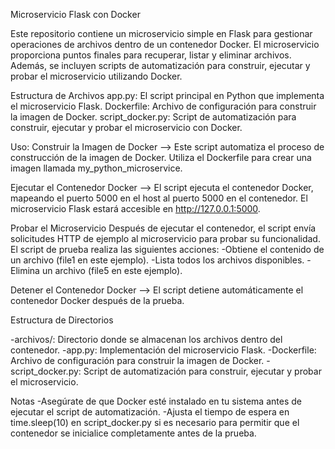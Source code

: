 Microservicio Flask con Docker

Este repositorio contiene un microservicio simple en Flask para gestionar operaciones de archivos dentro de un contenedor Docker. El microservicio proporciona puntos finales para recuperar, listar y eliminar archivos. Además, se incluyen scripts de automatización para construir, ejecutar y probar el microservicio utilizando Docker.

Estructura de Archivos
app.py: El script principal en Python que implementa el microservicio Flask.
Dockerfile: Archivo de configuración para construir la imagen de Docker.
script_docker.py: Script de automatización para construir, ejecutar y probar el microservicio con Docker.

Uso:
Construir la Imagen de Docker --> Este script automatiza el proceso de construcción de la imagen de Docker. Utiliza el Dockerfile para crear una imagen llamada my_python_microservice.

Ejecutar el Contenedor Docker --> El script ejecuta el contenedor Docker, mapeando el puerto 5000 en el host al puerto 5000 en el contenedor. El microservicio Flask estará accesible en http://127.0.0.1:5000.

Probar el Microservicio
Después de ejecutar el contenedor, el script envía solicitudes HTTP de ejemplo al microservicio para probar su funcionalidad.
El script de prueba realiza las siguientes acciones:
  -Obtiene el contenido de un archivo (file1 en este ejemplo).
  -Lista todos los archivos disponibles.
  -Elimina un archivo (file5 en este ejemplo).

Detener el Contenedor Docker --> El script detiene automáticamente el contenedor Docker después de la prueba.

Estructura de Directorios

-archivos/: Directorio donde se almacenan los archivos dentro del contenedor.
-app.py: Implementación del microservicio Flask.
-Dockerfile: Archivo de configuración para construir la imagen de Docker.
-script_docker.py: Script de automatización para construir, ejecutar y probar el microservicio.

Notas
-Asegúrate de que Docker esté instalado en tu sistema antes de ejecutar el script de automatización.
-Ajusta el tiempo de espera en time.sleep(10) en script_docker.py si es necesario para permitir que el contenedor se inicialice completamente antes de la prueba.
